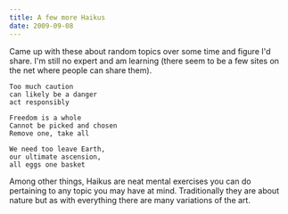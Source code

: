 ```yaml
---
title: A few more Haikus
date: 2009-09-08
---
```


Came up with these about random topics over some time and figure I'd share. I'm still no expert and am learning (there seem to be a few sites on the net where people can share them).

```
Too much caution
can likely be a danger
act responsibly
```

```
Freedom is a whole
Cannot be picked and chosen
Remove one, take all
```

```
We need too leave Earth,
our ultimate ascension,
all eggs one basket
```

Among other things, Haikus are neat mental exercises you can do pertaining to any topic you may have at mind. Traditionally they are about nature but as with everything there are many variations of the art.
